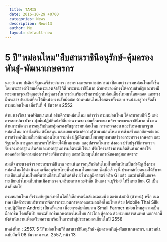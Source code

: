```yaml
---
  title: TAMIS
  date: 2016-10-29 +0700		  
  categories: News		
  description: News13
  author: Me		 
  layout: default-new
---
```

# 5 ปี"หม่อนไหม"สืบสานราชินีอนุรักษ์-คุ้มครองพันธุ์-พัฒนาเกษตรกร  

<p> นายอำนวย ปะติเส รัฐมนตรีช่วยว่าการ กระทรวงเกษตรและสหกรณ์ เปิดเผยว่า กรมหม่อนไหมตั้งขึ้นโดยพระราชดำริสมเด็จพระนางเจ้าสิริกิติ์ พระบรมราชินีนาถ ด้วยพระองค์ทรงให้ความสำคัญและทรงมีพระมหากรุณาธิคุณอย่างใหญ่หลวงในการส่งเสริมอาชีพการปลูกหม่อนเลี้ยงไหมมาโดยตลอด และทรงมีพระราชประสงค์ที่จะให้มีหน่วยงานรับผิดชอบด้านหม่อนไหมโดยตรงทั้งระบบ จนนำมาสู่การจัดตั้งกรมหม่อนไหม เมื่อวันที่ 4 ธันวาคม 2552</p>

<p> ด้าน นางวีณา พงศ์พัฒนานนท์ อธิบดีกรมหม่อนไหม กล่าวว่า กรมหม่อนไหม ได้ครบรอบปีที่ 5 แห่งการสถาปนา ยังคง มุ่งมั่นปฏิบัติหน้าที่สืบสานงานของสมเด็จพระนางเจ้าฯ พระบรมราชินีนาถ ทั้งงาน ด้านการพัฒนา การอนุรักษ์และคุ้มครองพันธุกรรมหม่อนไหม การตรวจสอบ และรับรองมาตรฐานหม่อนไหม การส่งเสริม สนับสนุน และเผยแพร่องค์ความรู้ด้านหม่อนไหม การส่งเสริมเอกลักษณ์และการสร้างค่านิยมเกี่ยวกับหม่อนไหม รวมทั้ง ปฏิบัติตามนโยบายยุทธศาสตร์ของกระทรวง เกษตรฯ และรัฐบาลในการดูแลเกษตรกรให้มีรายได้ที่เหมาะสม ลดอุปสรรคในการ ส่งออก ปรับปรุงวิธีการตรวจรับรองมาตรฐาน สินค้าและมาตรฐานการผลิตระดับไร่นา ปรับโครงสร้างการผลิตสินค้าเกษตรให้สอดคล้องกับความต้องการด้วยวิธีการต่างๆ และสนับสนุนให้สหกรณ์ของกลุ่มเกษตรกร </p>

<p> สมเด็จพระนางเจ้าฯ พระบรมราชินีนาถ ทรงเน้นการอนุรักษ์เส้นไหมไทยพื้นบ้านเป็นสำคัญ ซึ่งกรมหม่อนไหมได้ดำเนินงานเพื่ออนุรักษ์ไทยพื้นบ้านมาโดยตลอด ซึ่งเมื่อเร็วๆ นี้ ประเทศเวียดนามได้รับจดทะเบียนเส้นไหมไทยพื้นบ้านอีสานเป็นสินค้าสิ่งบ่งชี้ทางภูมิศาสตร์ หรือ GI แล้ว และกำลังยื่นขอจดทะเบียนผ้าไหมเก็บบ้านเมืองหลวง จ.ศรีสะเกษ และผ้าซิ่น ตีนแดง จ.บุรีรัมย์ ให้ขึ้นทะเบียน GI เป็นลำดับต่อไป</p>

<p> กรมหม่อนไหม ยังร่วมกับศูนย์เทคโนโลยีอิเล็กทรอนิกส์และคอมพิวเตอร์แห่งชาติ (สวทช.) หรือ เนคเทค เปิดตัวระบบบริหารการจัดการกระบวนการตลาดและผลผลิตไหมไทย ด้วย Mobile Thai Silk บนปฏิบัติการ Androit เป็นครั้งแรก เพื่อยกระดับศักยภาพ Small Farmer หม่อนไหมสู่ความเป็นมืออาชีพ โดยตั้งเป้า ยกระดับอาชีพเกษตรกรไหมไทย ก้าวไกล สู่ตลาด ด้วยระบบสารสนเทศ นอกจากนี้ยังดำเนินงานเพื่อเตรียมความพร้อมในการเข้าสู่ประชาคมอาเซียนในปี 2558</p>

<p> แหล่งที่มา : 2557. 5 ปี"หม่อนไหม"สืบสานราชินีอนุรักษ์-คุ้มครองพันธุ์-พัฒนาเกษตรกร. แนวหน้า. ฉบับวันที่ 08 ธันวาคม พ.ศ. 2557, หน้า 13 </p>

